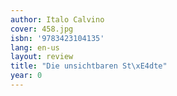 ```yaml
---
author: Italo Calvino
cover: 458.jpg
isbn: '9783423104135'
lang: en-us
layout: review
title: "Die unsichtbaren St\xE4dte"
year: 0
---
```


